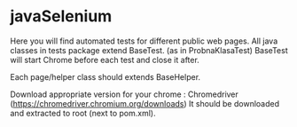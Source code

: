 # javaSelenium
Here you will find automated tests for different public web pages.
All java classes in tests package extend BaseTest. (as in ProbnaKlasaTest)
BaseTest will start Chrome before each test and close it after.

Each page/helper class should extends BaseHelper.

Download appropriate version for your chrome :
Chromedriver (https://chromedriver.chromium.org/downloads) 
It should be downloaded and extracted to root (next to pom.xml).
